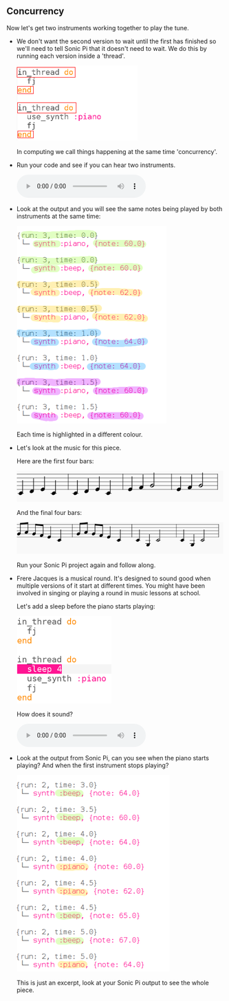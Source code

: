 ## Concurrency

Now let's get two instruments working together to play the tune.

+ We don't want the second version to wait until the first has finished so we'll need to tell Sonic Pi that it doesn't need to wait. We do this by running each version inside a 'thread'.
    
    ![screenshot](images/round-thread.png)
    
    In computing we call things happening at the same time 'concurrency'.

+ Run your code and see if you can hear two instruments.
    
    <div id="audio-preview" class="pdf-hidden">
      <audio controls preload> <source src="resources/frerejacques2.mp3" type="audio/mpeg"> Je browser ondersteunt het element <code>audio</code> niet. </audio>
    </div>
+ Look at the output and you will see the same notes being played by both instruments at the same time:
    
    ![screenshot](images/round-conc-output.png)
    
    Each time is highlighted in a different colour.

+ Let's look at the music for this piece.
    
    Here are the first four bars:
    
    ![screenshot](images/round-music1.png)
    
    And the final four bars:
    
    ![screenshot](images/round-music2.png)
    
    Run your Sonic Pi project again and follow along.

+ Frere Jacques is a musical round. It's designed to sound good when multiple versions of it start at different times. You might have been involved in singing or playing a round in music lessons at school.
    
    Let's add a sleep before the piano starts playing:
    
    ![screenshot](images/round-sleep.png)
    
    How does it sound?
    
    <div id="audio-preview" class="pdf-hidden">
      <audio controls preload> <source src="resources/frerejacques3.mp3" type="audio/mpeg"> Je browser ondersteunt het element <code>audio</code> niet. </audio>
    </div>
+ Look at the output from Sonic Pi, can you see when the piano starts playing? And when the first instrument stops playing?
    
    ![screenshot](images/round-conc-output2.png)
    
    This is just an excerpt, look at your Sonic Pi output to see the whole piece.